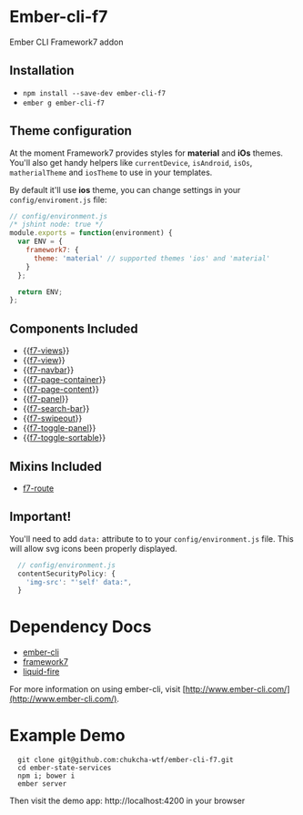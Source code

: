 # Ember-cli-f7

Ember CLI Framework7 addon

## Installation

* `npm install --save-dev ember-cli-f7`
* `ember g ember-cli-f7`

## Theme configuration
At the moment Framework7 provides styles for **material** and **iOs** themes.
You'll also get handy helpers like `currentDevice`, `isAndroid`, `isOs`, `matherialTheme` and `iosTheme` to use in your templates.

By default it'll use **ios** theme, you can change settings in your `config/enviroment.js` file:

```javascript
// config/environment.js
/* jshint node: true */
module.exports = function(environment) {
  var ENV = {
    framework7: {
      theme: 'material' // supported themes 'ios' and 'material'
    }
  };

  return ENV;
};
```

## Components Included
- {{[f7-views](https://github.com/chukcha-wtf/ember-cli-f7/blob/master/addon/components/f7-views.js)}}
- {{[f7-view](https://github.com/chukcha-wtf/ember-cli-f7/blob/master/addon/components/f7-view.js)}}
- {{[f7-navbar](https://github.com/chukcha-wtf/ember-cli-f7/blob/master/addon/components/f7-navbar.js)}}
- {{[f7-page-container](https://github.com/chukcha-wtf/ember-cli-f7/blob/master/addon/components/f7-page-container.js)}}
- {{[f7-page-content](https://github.com/chukcha-wtf/ember-cli-f7/blob/master/addon/components/f7-page-content.js)}}
- {{[f7-panel](https://github.com/chukcha-wtf/ember-cli-f7/blob/master/addon/components/f7-panel.js)}}
- {{[f7-search-bar](https://github.com/chukcha-wtf/ember-cli-f7/blob/master/addon/components/f7-search-bar.js)}}
- {{[f7-swipeout](https://github.com/chukcha-wtf/ember-cli-f7/blob/master/addon/components/f7-swipeout.js)}}
- {{[f7-toggle-panel](https://github.com/chukcha-wtf/ember-cli-f7/blob/master/addon/components/f7-toggle-panel.js)}}
- {{[f7-toggle-sortable](https://github.com/chukcha-wtf/ember-cli-f7/blob/master/addon/components/f7-toggle-sortable.js)}}

## Mixins Included
- [f7-route](https://github.com/chukcha-wtf/ember-cli-f7/blob/master/addon/mixins/f7-route.js)

## Important!
You'll need to add `data:` attribute to to your `config/environment.js` file. This will allow svg icons been properly displayed.

```javascript
  // config/environment.js
  contentSecurityPolicy: {
    'img-src': "'self' data:",
  }
```

# Dependency Docs

-  [ember-cli](http://ember-cli.com)
-  [framework7](http://www.idangero.us/framework7)
-  [liquid-fire](http://ef4.github.io/liquid-fire/)

For more information on using ember-cli, visit [http://www.ember-cli.com/](http://www.ember-cli.com/).

# Example Demo

```
  git clone git@github.com:chukcha-wtf/ember-cli-f7.git
  cd ember-state-services
  npm i; bower i
  ember server
```
Then visit the demo app: http://localhost:4200 in your browser
